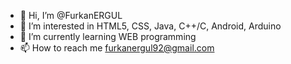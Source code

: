 - 👋 Hi, I’m @FurkanERGUL
- 👀 I’m interested in HTML5, CSS, Java, C++/C, Android, Arduino
- 🌱 I’m currently learning WEB programming
- 📫 How to reach me furkanergul92@gmail.com

<!---
FurkanERGUL/FurkanERGUL is a ✨ special ✨ repository because its `README.md` (this file) appears on your GitHub profile.
You can click the Preview link to take a look at your changes.
--->
